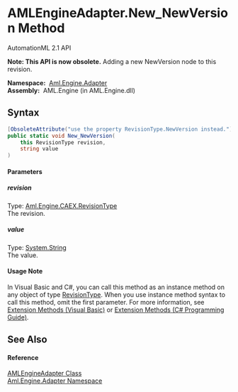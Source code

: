 AMLEngineAdapter.New_NewVersion Method
======================================
AutomationML 2.1 API

**Note: This API is now obsolete.**
Adding a new NewVersion node to this revision.

  **Namespace:**  [Aml.Engine.Adapter][1]  
  **Assembly:**  AML.Engine (in AML.Engine.dll)

Syntax
------

```csharp
[ObsoleteAttribute("use the property RevisionType.NewVersion instead.")]
public static void New_NewVersion(
	this RevisionType revision,
	string value
)
```

#### Parameters

##### *revision*
Type: [Aml.Engine.CAEX.RevisionType][2]  
The revision.

##### *value*
Type: [System.String][3]  
The value.

#### Usage Note
In Visual Basic and C#, you can call this method as an instance method on any object of type [RevisionType][2]. When you use instance method syntax to call this method, omit the first parameter. For more information, see [Extension Methods (Visual Basic)][4] or [Extension Methods (C# Programming Guide)][5].

See Also
--------

#### Reference
[AMLEngineAdapter Class][6]  
[Aml.Engine.Adapter Namespace][1]  

[1]: ../README.md
[2]: ../../Aml.Engine.CAEX/RevisionType/README.md
[3]: https://docs.microsoft.com/dotnet/api/system.string
[4]: https://docs.microsoft.com/dotnet/visual-basic/programming-guide/language-features/procedures/extension-methods
[5]: https://docs.microsoft.com/dotnet/csharp/programming-guide/classes-and-structs/extension-methods
[6]: README.md
[7]: https://www.automationml.org
[8]: ../../icons/logoShade.png